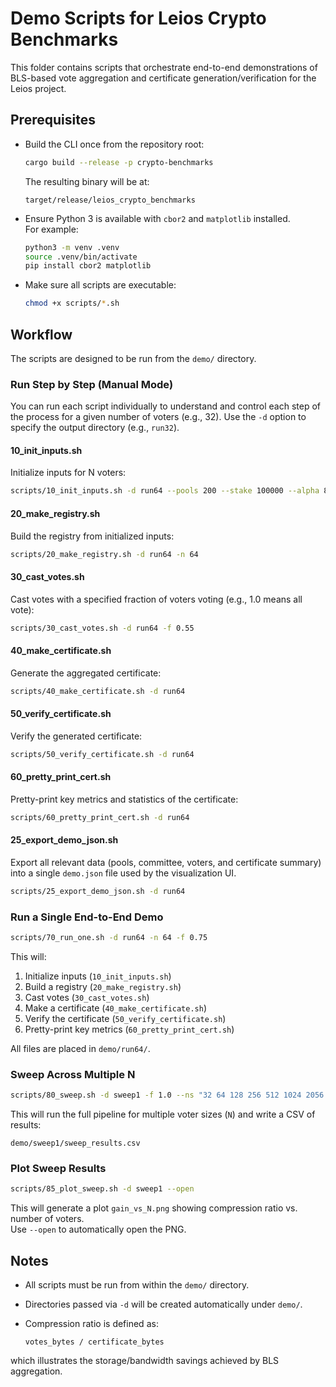 

# Demo Scripts for Leios Crypto Benchmarks

This folder contains scripts that orchestrate end-to-end demonstrations of BLS-based vote aggregation and certificate generation/verification for the Leios project.

## Prerequisites

- Build the CLI once from the repository root:

  ```bash
  cargo build --release -p crypto-benchmarks
  ```

  The resulting binary will be at:
  ```
  target/release/leios_crypto_benchmarks
  ```

- Ensure Python 3 is available with `cbor2` and `matplotlib` installed.  
  For example:

  ```bash
  python3 -m venv .venv
  source .venv/bin/activate
  pip install cbor2 matplotlib
  ```

- Make sure all scripts are executable:

  ```bash
  chmod +x scripts/*.sh
  ```

## Workflow

The scripts are designed to be run from the `demo/` directory.

### Run Step by Step (Manual Mode)

You can run each script individually to understand and control each step of the process for a given number of voters (e.g., 32). Use the `-d` option to specify the output directory (e.g., `run32`).

#### 10_init_inputs.sh

Initialize inputs for N voters:

```bash
scripts/10_init_inputs.sh -d run64 --pools 200 --stake 100000 --alpha 8 --beta 1
```

#### 20_make_registry.sh

Build the registry from initialized inputs:

```bash
scripts/20_make_registry.sh -d run64 -n 64
```

#### 30_cast_votes.sh

Cast votes with a specified fraction of voters voting (e.g., 1.0 means all vote):

```bash
scripts/30_cast_votes.sh -d run64 -f 0.55
```

#### 40_make_certificate.sh

Generate the aggregated certificate:

```bash
scripts/40_make_certificate.sh -d run64
```

#### 50_verify_certificate.sh

Verify the generated certificate:

```bash
scripts/50_verify_certificate.sh -d run64
```

#### 60_pretty_print_cert.sh

Pretty-print key metrics and statistics of the certificate:

```bash
scripts/60_pretty_print_cert.sh -d run64
```

#### 25_export_demo_json.sh

Export all relevant data (pools, committee, voters, and certificate summary) into a single `demo.json` file used by the visualization UI.

```bash
scripts/25_export_demo_json.sh -d run64
```

### Run a Single End-to-End Demo

```bash
scripts/70_run_one.sh -d run64 -n 64 -f 0.75
```

This will:

1. Initialize inputs (`10_init_inputs.sh`)
2. Build a registry (`20_make_registry.sh`)
3. Cast votes (`30_cast_votes.sh`)
4. Make a certificate (`40_make_certificate.sh`)
5. Verify the certificate (`50_verify_certificate.sh`)
6. Pretty-print key metrics (`60_pretty_print_cert.sh`)

All files are placed in `demo/run64/`.

### Sweep Across Multiple N

```bash
scripts/80_sweep.sh -d sweep1 -f 1.0 --ns "32 64 128 256 512 1024 2056 3000"
```

This will run the full pipeline for multiple voter sizes (`N`) and write a CSV of results:

```
demo/sweep1/sweep_results.csv
```

### Plot Sweep Results

```bash
scripts/85_plot_sweep.sh -d sweep1 --open
```

This will generate a plot `gain_vs_N.png` showing compression ratio vs. number of voters.  
Use `--open` to automatically open the PNG.

## Notes

- All scripts must be run from within the `demo/` directory.
- Directories passed via `-d` will be created automatically under `demo/`.
- Compression ratio is defined as:

  ```
  votes_bytes / certificate_bytes
  ```

which illustrates the storage/bandwidth savings achieved by BLS aggregation.